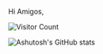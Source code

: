 Hi Amigos,


![Visitor Count](https://profile-counter.glitch.me/{replyashu}/count.svg)

![Ashutosh's GitHub stats](https://github-readme-stats.vercel.app/api?username=replyashu&show_icons=true&theme=radical)


